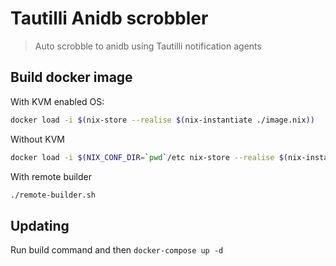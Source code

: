 # Tautilli Anidb scrobbler

> Auto scrobble to anidb using Tautilli notification agents

## Build docker image

With KVM enabled OS:

```bash
docker load -i $(nix-store --realise $(nix-instantiate ./image.nix))
```

Without KVM

```bash
docker load -i $(NIX_CONF_DIR=`pwd`/etc nix-store --realise $(nix-instantiate ./image.nix --arg hasKvm false))
```

With remote builder

```bash
./remote-builder.sh
```

## Updating

Run build command and then `docker-compose up -d`
